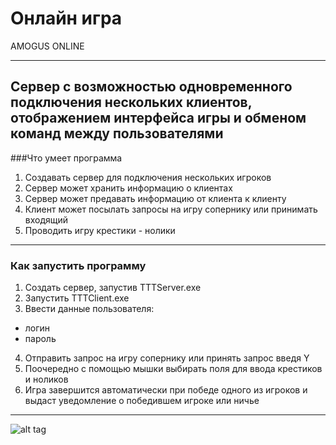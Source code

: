 # Онлайн игра
AMOGUS ONLINE


___
Сервер с возможностью одновременного подключения нескольких клиентов, отображением интерфейса игры и обменом 
команд между пользователями
---
###Что умеет программа

1) Создавать сервер для подключения нескольких игроков
2) Сервер может хранить информацию о клиентах
3) Сервер может предавать информацию от клиента к клиенту
4) Клиент может посылать запросы на игру сопернику или принимать входящий
5) Проводить игру крестики - нолики

---
### Как запустить программу

1) Создать сервер, запустив TTTServer.exe
2) Запустить TTTClient.exe
3) Ввести данные пользователя:
 * логин
 * пароль
4) Отправить запрос на игру сопернику или принять запрос введя Y
5) Поочередно с помощью мышки выбирать поля для ввода крестиков и ноликов
6) Игра завершится автоматически при победе одного из игроков и выдаст уведомление о победившем игроке или ничье



---
  ![alt tag](https://i.kym-cdn.com/photos/images/original/002/028/716/ef3.jpg "floppa")